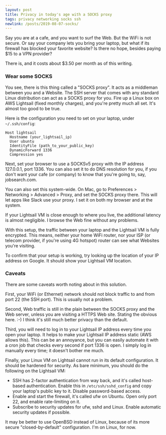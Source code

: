 ```yaml
---
layout: post
title: Privacy in today's age with a SOCKS proxy
tags: privacy networking socks ssh
newlink: /posts/2019-08-07-socks/
---
```


Say you are at a cafe, and you want to surf the Web.  But the WiFi is
not secure.  Or say your company lets you bring your laptop, but what
if its firewall has blocked your favorite website?  Is there no hope,
besides paying $15 to a VPN provider?

There is, and it costs about $3.50 per month as of this writing.

<!--more-->

### Wear some SOCKS

You see, there is this thing called a "SOCKS proxy".  It acts as a
middleman between you and a Website.  The SSH server that comes with
any standard Linux distribution can act as a SOCKS proxy for you.
Fire up a Linux box on AWS Lightsail (fixed monthly charges), and
you're pretty much all set.  It's almost too good to be true.

Here is the configuration you need to set on your laptop, under
`~/.ssh/config`:

```
Host lightsail
  Hostname (your_lightsail_ip)
  User ubuntu
  IdentityFile (path_to_your_public_key)
  DynamicForward 1336
  Compression yes
```

Next, set your browser to use a SOCKSv5 proxy with the IP address
127.0.0.1, port 1336.  You can also set it to do DNS resolution for
you, if you don't want your cafe (or company) to know that you're
going to, say, jobsearch.com.

You can also set this system-wide.  On Mac, go to Preferences >
Networking > Advanced > Proxy, and set the SOCKS proxy there.  This
will let apps like Slack use your proxy.  I set it on both my browser
and at the system.

If your Lightsail VM is close enough to where you live, the additional
latency is almost negligible.  I browse the Web fine without any
problems.

With this setup, the traffic between your laptop and the Lightsail VM
is fully encrypted.  This means, neither your home WiFi router, nor
your ISP (or telecom provider, if you're using 4G hotspot) router can
see what Websites you're visiting.

To confirm that your setup is working, try looking up the location of
your IP address on Google.  It should show your Lightsail VM location.

### Caveats

There are some caveats worth noting about in this solution.

First, your WiFi (or Ethernet) network should not block traffic to and
from port 22 (the SSH port).  This is usually not a problem.

Second, Web traffic is still in the plain between the SOCKS proxy and
the Web server, unless you are visiting a HTTPS Web site.  Stating the
obvious here. :-) I think it's still much better privacy than the
default.

Third, you will need to log in to your Lightsail IP address every time
you open your laptop.  It helps to make your Lightsail IP address
static (AWS allows this).  This can be an annoyance, but you can
easily automate it with a cron job that checks every second if port
1336 is open.  I simply log in manually every time; it doesn't bother
me much.

Finally, your Linux VM on Lightsail cannot run in its default
configuration.  It should be hardened for security.  As bare minimum,
you should do the following on the Lightsail VM:

* SSH has 2-factor authentication from way back, and it's called
  host-based authentication.  Enable this in `/etc/ssh/sshd_config`
  and copy your laptop's public key to it.  Disable password-based
  access.
* Enable and start the firewall, it's called ufw on Ubuntu.  Open only
  port 22, and enable rate-limiting on it.
* Subscribe to security updates for ufw, sshd and Linux.  Enable
  automatic security updates if possible.

It may be better to use OpenBSD instead of Linux, because of its more
secure "closed-by-default" configuration.  I'm on Linux, for now.
